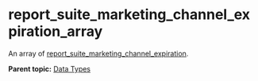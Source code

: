 # report\_suite\_marketing\_channel\_expiration\_array

An array of [report\_suite\_marketing\_channel\_expiration](r_report_suite_marketing_channel_expiration.md#). 

**Parent topic:** [Data Types](../data_types/c_datatypes.md)

